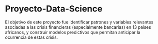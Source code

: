 # Proyecto-Data-Science
El objetivo de este proyecto fue identificar patrones y variables relevantes asociadas a las crisis financieras (especialmente bancarias) en 13 países africanos, y construir modelos predictivos que permitan anticipar la ocurrencia de estas crisis.
